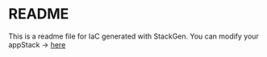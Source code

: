 # README
This is a readme file for IaC generated with StackGen.
You can modify your appStack -> [here](http://main.dev.stackgen.com/appstacks/691b81f0-59bd-4cae-9986-152e3f7bf7f0)
